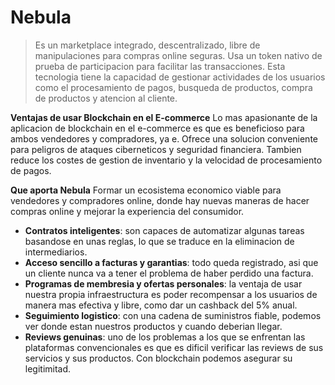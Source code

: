 # Nebula
>Es un marketplace integrado, descentralizado, libre de manipulaciones para compras online seguras. 
>Usa un token nativo de prueba de participacion para facilitar las transacciones. 
>Esta tecnologia tiene la capacidad de gestionar actividades de los usuarios como el procesamiento de pagos, busqueda de productos, compra de productos y atencion al cliente.

**Ventajas de usar Blockchain en el E-commerce**
Lo mas apasionante de la aplicacion de blockchain en el e-commerce es que es beneficioso para ambos vendedores y compradores, ya e.
Ofrece una solucion conveniente para peligros de ataques ciberneticos y seguridad financiera.
Tambien reduce los costes de gestion de inventario y la velocidad de procesamiento de pagos. 

**Que aporta Nebula**
Formar un ecosistema economico viable para vendedores y compradores online, donde hay nuevas maneras de hacer compras online y mejorar la experiencia del consumidor.

- **Contratos inteligentes**: son capaces de automatizar algunas tareas basandose en unas reglas, lo que se traduce en la eliminacion de intermediarios.
- **Acceso sencillo a facturas y garantias**: todo queda registrado, asi que un cliente nunca va a tener el problema de haber perdido una factura.
- **Programas de membresia y ofertas personales**: la ventaja de usar nuestra propia infraestructura es poder recompensar a los usuarios de manera mas efectiva y libre, como dar un cashback del 5% anual.
- **Seguimiento logistico**: con una cadena de suministros fiable, podemos ver donde estan nuestros productos y cuando deberian llegar.
- **Reviews genuinas**: uno de los problemas a los que se enfrentan las plataformas convencionales es que es dificil verificar las reviews de sus servicios y sus productos. Con blockchain podemos asegurar su legitimitad.